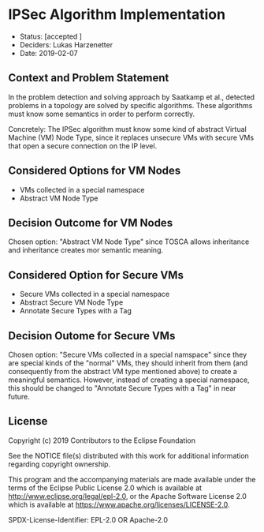 # IPSec Algorithm Implementation

* Status: [accepted ]
* Deciders: Lukas Harzenetter
* Date: 2019-02-07



## Context and Problem Statement

In the problem detection and solving approach by Saatkamp et al., detected problems in a topology are solved by specific algorithms.
These algorithms must know some semantics in order to perform correctly.

Concretely: The IPSec algorithm must know some kind of abstract Virtual Machine (VM) Node Type, since it replaces unsecure VMs with secure VMs that open a secure connection on the IP level.

## Considered Options for VM Nodes

* VMs collected in a special namespace
* Abstract VM Node Type

## Decision Outcome for VM Nodes

Chosen option: "Abstract VM Node Type" since TOSCA allows inheritance and inheritance creates mor semantic meaning.

## Considered Option for Secure VMs

* Secure VMs collected in a special namespace
* Abstract Secure VM Node Type
* Annotate Secure Types with a Tag

## Decision Outome for Secure VMs

Chosen option: "Secure VMs collected in a special namspace" since they are special kinds of the "normal" VMs, they should inherit from them (and consequently from the abstract VM type mentioned above) to create a meaningful semantics.
However, instead of creating a special namespace, this should be changed to "Annotate Secure Types with a Tag" in near future.


## License

Copyright (c) 2019 Contributors to the Eclipse Foundation

See the NOTICE file(s) distributed with this work for additional
information regarding copyright ownership.

This program and the accompanying materials are made available under the
terms of the Eclipse Public License 2.0 which is available at
http://www.eclipse.org/legal/epl-2.0, or the Apache Software License 2.0
which is available at https://www.apache.org/licenses/LICENSE-2.0.

SPDX-License-Identifier: EPL-2.0 OR Apache-2.0

